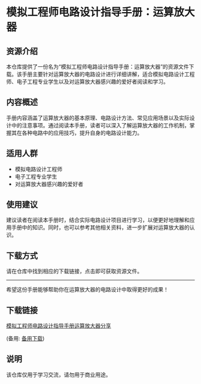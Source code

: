 # 模拟工程师电路设计指导手册：运算放大器

## 资源介绍

本仓库提供了一份名为“模拟工程师电路设计指导手册：运算放大器”的资源文件下载。该手册主要针对运算放大器的电路设计进行详细讲解，适合模拟电路设计工程师、电子工程专业学生以及对运算放大器感兴趣的爱好者阅读和学习。

## 内容概述

手册内容涵盖了运算放大器的基本原理、电路设计方法、常见应用场景以及实际设计中的注意事项。通过阅读本手册，读者可以深入了解运算放大器的工作机制，掌握其在各种电路中的应用技巧，提升自身的电路设计能力。

## 适用人群

- 模拟电路设计工程师
- 电子工程专业学生
- 对运算放大器感兴趣的爱好者

## 使用建议

建议读者在阅读本手册时，结合实际电路设计项目进行学习，以便更好地理解和应用手册中的知识。同时，也可以参考其他相关资料，进一步扩展对运算放大器的认识。

## 下载方式

请在仓库中找到相应的下载链接，点击即可获取资源文件。

---

希望这份手册能够帮助你在运算放大器的电路设计中取得更好的成果！

## 下载链接
[模拟工程师电路设计指导手册运算放大器分享](https://pan.quark.cn/s/8812cdd7722a) 

(备用: [备用下载](https://pan.baidu.com/s/1SD1cib3bstDAa0fH-AXaow?pwd=1234))

## 说明

该仓库仅用于学习交流，请勿用于商业用途。
